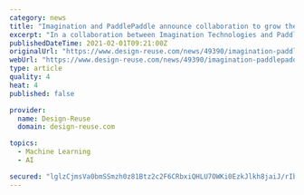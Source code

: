 ```yaml
---
category: news
title: "Imagination and PaddlePaddle announce collaboration to grow the ecosystem for artificial intelligence (AI) for developers worldwide"
excerpt: "In a collaboration between Imagination Technologies and PaddlePaddle, Imagination’s IMGDNN API has been integrated into Paddle-Lite, growing the artificial intelligence (AI) ecosystem for developers worldwide."
publishedDateTime: 2021-02-01T09:21:00Z
originalUrl: "https://www.design-reuse.com/news/49390/imagination-paddlepaddle.html"
webUrl: "https://www.design-reuse.com/news/49390/imagination-paddlepaddle.html"
type: article
quality: 4
heat: 4
published: false

provider:
  name: Design-Reuse
  domain: design-reuse.com

topics:
  - Machine Learning
  - AI

secured: "lglzCjmsVa0bmSSmzh0z81Btz2c2F6CRbxiQHLU7OWKi0EzkJlkh8jaiJ/rIbRSYzRO7XkeS6nxCiF8oB33tshrKLa1nJ21CpUcR2hsKePgv9F9wraclMx1qdiii1HTu984BcP4GQ9VFdLDCZgpBJ86Sa78you1KspRb+oCwFn14TikYjL9b5NCZNfG/zSqaeHgvPfjpiZSi8ukopLXuiLdGCdmL54qitqgHF3qWR+EW7mdJ6A9CQ/rqZruekOgfGl+y6Wo186WygHELKtDMG5HzOso0QIVGlAQvMjVSl/YZVNZnnXtnLzGElivIfLm4/QIQiOVJk/SFQ/Ns1CkaxSKl2DEJSZXqCoGm5IMLPOs=;0rlAToUxPgluAoXJQ1SiQQ=="
---
```



